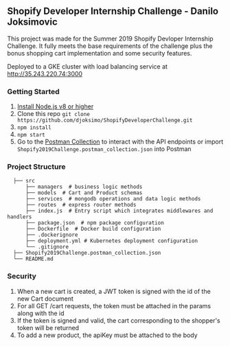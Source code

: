 ## Shopify Developer Internship Challenge - Danilo Joksimovic

This project was made for the Summer 2019 Shopify Devloper Internship Challenge. It fully meets the base requirements of the challenge plus the bonus shopping cart implementation and some security features.

Deployed to a GKE cluster with load balancing service at http://35.243.220.74:3000

### Getting Started

1. [Install Node.js v8 or higher](https://nodejs.org/en/download/)
2. Clone this repo ```git clone https://github.com/djoksimo/ShopifyDeveloperChallenge.git```
3. ```npm install```
4. ```npm start```
5. Go to the [Postman Collection](https://documenter.getpostman.com/view/5913563/RznHJHc4) to interact with the API endpoints or import  ```Shopify2019Challenge.postman_collection.json``` into Postman

### Project Structure
```
  ├── src                  
      ├── managers  # business logic methods                
      ├── models  # Cart and Product schemas                  
      ├── services  # mongodb operations and data logic methods            
      ├── routes  # express router methods
      ├── index.js  # Entry script which integrates middlewares and handlers
      ├── package.json  # npm package configuration
      ├── Dockerfile  # Docker build configuration
      ├── .dockerignore
      ├── deployment.yml # Kubernetes deployment configuration
      └── .gitignore 
  ├── Shopify2019Challenge.postman_collection.json
  └── README.md
```

### Security

1. When a new cart is created, a JWT token is signed with the id of the new Cart document
2. For all GET /cart requests, the token must be attached in the params along with the id
3. If the token is signed and valid, the cart corresponding to the shopper's token will be returned
4. To add a new product, the apiKey must be attached to the body
